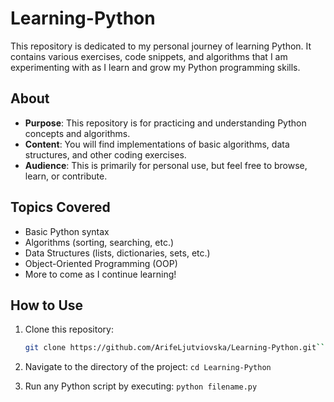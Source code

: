 # Learning-Python

This repository is dedicated to my personal journey of learning Python. It contains various exercises, code snippets, and algorithms that I am experimenting with as I learn and grow my Python programming skills.

## About

- **Purpose**: This repository is for practicing and understanding Python concepts and algorithms.
- **Content**: You will find implementations of basic algorithms, data structures, and other coding exercises.
- **Audience**: This is primarily for personal use, but feel free to browse, learn, or contribute.

## Topics Covered

- Basic Python syntax
- Algorithms (sorting, searching, etc.)
- Data Structures (lists, dictionaries, sets, etc.)
- Object-Oriented Programming (OOP)
- More to come as I continue learning!

## How to Use

1. Clone this repository:
   ```bash
   git clone https://github.com/ArifeLjutviovska/Learning-Python.git```

2. Navigate to the directory of the project:
 ```cd Learning-Python```

3. Run any Python script by executing:
 ```python filename.py```
